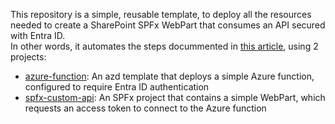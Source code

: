 This repository is a simple, reusable template, to deploy all the resources needed to create a SharePoint SPFx WebPart that consumes an API secured with Entra ID.  
In other words, it automates the steps docummented in [this article](https://learn.microsoft.com/en-us/sharepoint/dev/spfx/use-aadhttpclient-enterpriseapi), using 2 projects:
- [azure-function](azure-function): An azd template that deploys a simple Azure function, configured to require Entra ID authentication
- [spfx-custom-api](spfx-custom-api): An SPFx project that contains a simple WebPart, which requests an access token to connect to the Azure function
